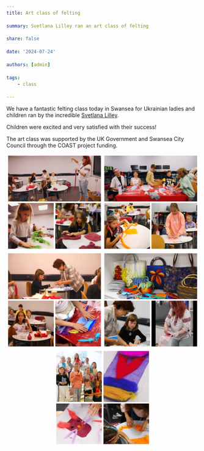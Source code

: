 ```yaml
---
title: Art class of felting

summary: Svetlana Lilley ran an art class of felting

share: false

date: '2024-07-24' 

authors: [admin]

tags:
    - class
    
---
```


We have a fantastic felting class today in Swansea for Ukrainian ladies and children ran by the incredible <a href="https://www.facebook.com/svetlana.lilley" target="_blank">Svetlana Lilley</a>.

Children were excited and very satisfied with their success!

The art class was supported by the UK Government and Swansea City Council through the COAST project funding.

<div style="margin-top: 0; text-align: center;"><img src="art-1.jpg" alt="art class" width="50%" style="display: inline; margin-top: 0;"/><img src="art-2.jpg" alt="art class" width="50%" style="display: inline; margin-top: 0;"/></div>

<div style="margin-top: 0; text-align: center;"><img src="art-3.jpg" alt="art class" width="50%" style="display: inline; margin-top: 0;"/><img src="art-4.jpg" alt="art class" width="50%" style="display: inline; margin-top: 0;"/></div>

<div style="margin-top: 0; text-align: center;"><img src="art-5.jpg" alt="art class" width="50%" style="display: inline; margin-top: 0;"/></div>


